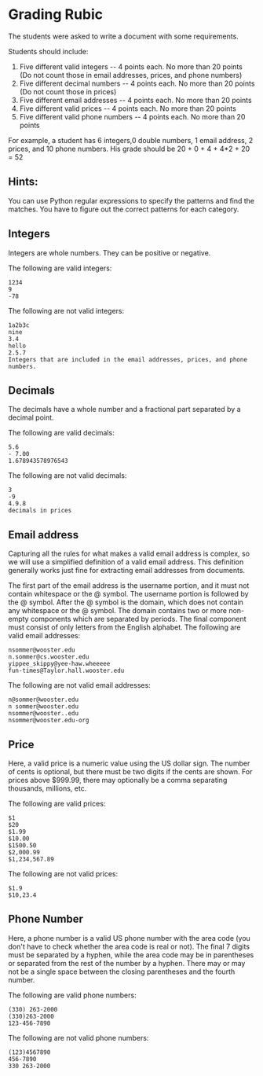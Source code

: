 # Grading Rubic
The students were asked to write a document with some requirements.

 Students should include:

1. Five different valid integers -- 4 points each. No more than 20 points (Do not count those in email addresses, prices, and phone numbers)
2. Five different decimal numbers -- 4 points each. No more than 20 points (Do not count those in prices)
3. Five different email addresses -- 4 points each. No more than 20 points
4. Five different valid prices -- 4 points each. No more than 20 points
5. Five different valid phone numbers -- 4 points each. No more than 20 points

For example, a student has 6 integers,0 double numbers, 1 email address, 2 prices, and 10 phone numbers.
His grade should be 20 + 0 + 4 + 4*2 + 20 = 52

## Hints:
You can use Python regular expressions to specify the patterns and find the matches. You have to figure out the correct patterns for each category.

## Integers 
Integers are whole numbers. They can be positive or negative.

The following are valid integers:
```
1234
9
-78
```
The following are not valid integers:
```
1a2b3c
nine
3.4
hello
2.5.7
Integers that are included in the email addresses, prices, and phone numbers.
```
## Decimals
The decimals have a whole number and a fractional part separated by a decimal point.

The following are valid decimals:
```
5.6
- 7.00
1.678943578976543
```

The following are not valid decimals:
```
3
-9
4.9.8
decimals in prices
```
## Email address
Capturing all the rules for what makes a valid email address is complex,
so we will use a simplified definition of a valid email address. 
This definition generally works just fine for extracting email addresses from documents.

The first part of the email address is the username portion, 
and it must not contain whitespace or the @ symbol. 
The username portion is followed by the @ symbol. 
After the @ symbol is the domain, which does not contain any whitespace or the @ symbol. 
The domain contains two or more non-empty components which are separated by periods. 
The final component must consist of only letters from the English alphabet.
The following are valid email addresses:
```
nsommer@wooster.edu
n.sommer@cs.wooster.edu
yippee_skippy@yee-haw.wheeeee
fun-times@Taylor.hall.wooster.edu
```
The following are not valid email addresses:
```
n@sommer@wooster.edu
n sommer@wooster.edu
nsommer@wooster..edu
nsommer@wooster.edu-org
```
## Price
Here, a valid price is a numeric value using the US dollar sign. 
The number of cents is optional, but there must be two digits if 
the cents are shown. For prices above $999.99, there may optionally 
be a comma separating thousands, millions, etc.

The following are valid prices:
```
$1
$20
$1.99
$10.00
$1500.50
$2,000.99
$1,234,567.89
```
The following are not valid prices:
```
$1.9
$10,23.4
```
## Phone Number
Here, a phone number is a valid US phone number with the area code (you don't have to check whether the area code is real or not). 
The final 7 digits must be separated by a hyphen, while the area code 
may be in parentheses or separated from the rest of the number by a hyphen. 
There may or may not be a single space between the closing parentheses and the fourth number.

The following are valid phone numbers:
```
(330) 263-2000
(330)263-2000
123-456-7890
```
The following are not valid phone numbers:
```
(123)4567890
456-7890
330 263-2000
```

